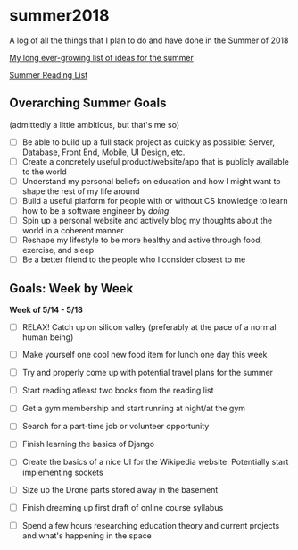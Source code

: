 # summer2018
A log of all the things that I plan to do and have done in the Summer of 2018

[My long ever-growing list of ideas for the summer](ideas.md)

[Summer Reading List](books.md)

## Overarching Summer Goals
(admittedly a little ambitious, but that's me so)

- [ ] Be able to build up a full stack project as quickly as possible: Server, Database, Front End, Mobile, UI Design, etc.
- [ ] Create a concretely useful product/website/app that is publicly available to the world
- [ ] Understand my personal beliefs on education and how I might want to shape the rest of my life around 
- [ ] Build a useful platform for people with or without CS knowledge to learn how to be a software engineer by *doing*
- [ ] Spin up a personal website and actively blog my thoughts about the world in a coherent manner
- [ ] Reshape my lifestyle to be more healthy and active through food, exercise, and sleep
- [ ] Be a better friend to the people who I consider closest to me

## Goals: Week by Week
**Week of 5/14 - 5/18**
- [ ] RELAX! Catch up on silicon valley (preferably at the pace of a normal human being)
- [ ] Make yourself one cool new food item for lunch one day this week
- [ ] Try and properly come up with potential travel plans for the summer
- [ ] Start reading atleast two books from the reading list <names tbd>
- [ ] Get a gym membership and start running at night/at the gym
- [ ] Search for a part-time job or volunteer opportunity
- [ ] Finish learning the basics of Django
- [ ] Create the basics of a nice UI for the Wikipedia website. Potentially start implementing sockets
- [ ] Size up the Drone parts stored away in the basement
- [ ] Finish dreaming up first draft of online course syllabus
- [ ] Spend a few hours researching education theory and current projects and what's happening in the space


